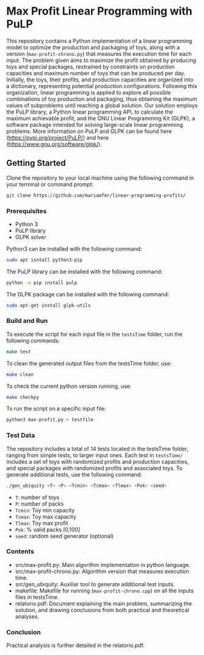 # Max Profit Linear Programming with PuLP

This repository contains a Python implementation of a linear programming model to optimize the production and packaging of toys, along with a version (`max-profit-chrono.py`) that measures the execution time for each input.
The problem given aims to maximize the profit obtained by producing toys and special packages, restrained by constraints on production capacities and maximum number of toys that can be produced per day. 
Initially, the toys, their profits, and production capacities are organized into a dictionary, representing potential production configurations. Following this organization, linear programming is applied to explore all possible combinations of toy production and packaging, thus obtaining the maximum values of subproblems until reaching a global solution.
Our solution employs the PuLP library, a Python linear programming API, to calculate the maximum achievable profit, and the GNU Linear Programming Kit (GLPK), a software package intended for solving large-scale linear programming problems.
More information on PuLP and GLPK can be found here (https://pypi.org/project/PuLP/) and here (https://www.gnu.org/software/glpk/).

## Getting Started

Clone the repository to your local machine using the following command in your terminal or command prompt:

```bash
git clone https://github.com/mariamfmr/linear-programming-profits/
```

### Prerequisites

- Python 3
- PuLP library
- GLPK solver

 Python3 can be installed with the following command:

```bash
sudo apt isntall python3-pip
```

 The PuLP library can be installed with the following command:

```bash
python -m pip install pulp
```

The GLPK package can be installed with the following command:

```bash
sudo apt-get install glpk-utils
```

### Build and Run

To execute the script for each input file in the `testsTime` folder, run the following commands:

```bash
make test
```

To clean the generated output files from the testsTime folder, use:

```bash
make clean
```

To check the current python version running, use:

```bash
make checkpy
```

To run the script on a specific input file:
```bash
python3 max-profit.py < testfile
```

### Test Data

The repository includes a total of 14 tests located in the testsTime folder, ranging from simple tests, to larger input ones.
Each test in `testsTime/` includes a set of toys with randomized profits and production capacities, and special packages with randomized profits and associated toys. 
To generate additional tests, use the following command:

```bash
./gen_ubiquity <T> <P> <Tcmin> <Tcmax> <Tlmax> <Pok> <seed>
```
- `T`: number of toys
- `P`: number of packs
- `Tcmin`: Toy min capacity
- `Tcmax`: Toy max capacity
- `Tlmax`: Toy max profit
- `Pok`: % valid packs [0,100]
- `seed`: random seed generator (optional)

### Contents

- src/max-profit.py: Main algorithm implementation in python language.
- src/max-profit-chrono.py: Algorithm version that measures execution time.
- src/gen_ubiquity: Auxiliar tool to generate additional test inputs.
- makefile: Makefile for running (`max-profit-chrono.cpp`) on all the inputs files in testsTime.
- relatorio.pdf: Document explaining the main problem, summarizing the solution, and drawing conclusions from both practical and theoretical analyses.

### Conclusion

Practical analysis is further detailed in the relatorio.pdf.

